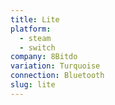 ```yaml
---
title: Lite
platform:
  - steam
  - switch
company: 8Bitdo
variation: Turquoise
connection: Bluetooth
slug: lite
---
```

